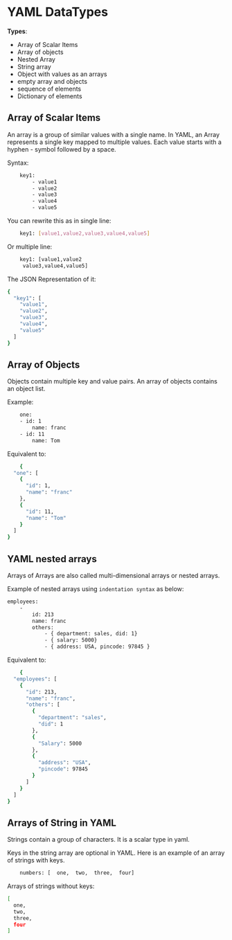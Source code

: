 # YAML DataTypes

**Types**:

- Array of Scalar Items
- Array of objects
- Nested Array
- String array
- Object with values as an arrays
- empty array and objects
- sequence of elements
- Dictionary of elements

## Array of Scalar Items

An array is a group of similar values with a single name. In YAML, an Array represents a single key mapped to multiple values. Each value starts with a hyphen - symbol followed by a space.

Syntax:

```bash
    key1:
        - value1
        - value2
        - value3
        - value4
        - value5
```

You can rewrite this as in single line:

```bash
    key1: [value1,value2,value3,value4,value5]
```

Or multiple line:

```bash
    key1: [value1,value2
     value3,value4,value5]
```

The JSON Representation of it:

```bash
{
  "key1": [
    "value1",
    "value2",
    "value3",
    "value4",
    "value5"
  ]
}
```

## Array of Objects

Objects contain multiple key and value pairs. An array of objects contains an object list.

Example:

```bash
    one:
    - id: 1
        name: franc
    - id: 11
        name: Tom
```

Equivalent to:

```bash
    {
  "one": [
    {
      "id": 1,
      "name": "franc"
    },
    {
      "id": 11,
      "name": "Tom"
    }
  ]
}
```

## YAML nested arrays

Arrays of Arrays are also called multi-dimensional arrays or nested arrays.

Example of nested arrays using `indentation syntax` as below:

```bash
employees:
    -
        id: 213
        name: franc
        others:
            - { department: sales, did: 1}
            - { salary: 5000}
            - { address: USA, pincode: 97845 }

```

Equivalent to:

```bash
    {
  "employees": [
    {
      "id": 213,
      "name": "franc",
      "others": [
        {
          "department": "sales",
          "did": 1
        },
        {
          "Salary": 5000
        },
        {
          "address": "USA",
          "pincode": 97845
        }
      ]
    }
  ]
}
```

## Arrays of String in YAML

Strings contain a group of characters. It is a scalar type in yaml.

Keys in the string array are optional in YAML. Here is an example of an array of strings with keys.

```bash
    numbers: [  one,  two,  three,  four]
```

Arrays of strings without keys:

```bash
[
  one,
  two,
  three,
  four
]
```
